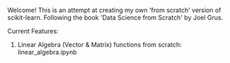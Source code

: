 Welcome! This is an attempt at creating my own 'from scratch' version of scikit-learn. Following the book 'Data Science from Scratch' by Joel Grus.

Current Features:

1. Linear Algebra (Vector & Matrix) functions from scratch: linear_algebra.ipynb
